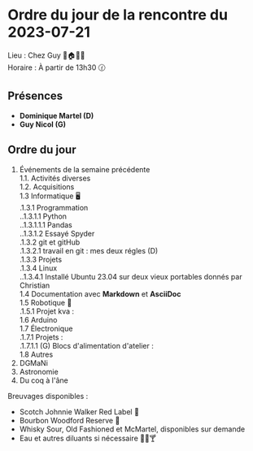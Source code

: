 # Ordre du jour de la rencontre du 2023-07-21

Lieu :    Chez Guy 🎄🏠🌳🌲  
Horaire : À partir de 13h30 🕜  
## Présences
* **Dominique Martel (D)**  
* **Guy Nicol (G)**  

## Ordre du jour
1. Événements de la semaine précédente  
 1.1.  Activités diverses  
 1.2.  Acquisitions  
 1.3 Informatique 🖥  
.1.3.1 Programmation  
..1.3.1.1 Python  
..1.3.1.1.1 Pandas  
..1.3.1.2 Essayé Spyder  
.1.3.2 git et gitHub  
   .1.3.2.1 travail en git : mes deux régles (D)  
.1.3.3 Projets  
.1.3.4 Linux  
..1.3.4.1 Installé Ubuntu 23.04 sur deux vieux portables donnés par Christian  
1.4 Documentation avec **Markdown** et **AsciiDoc**  
1.5 Robotique 🤖  
.1.5.1 Projet kva :  
1.6 Arduino  
1.7 Électronique  
.1.7.1 Projets :  
.1.7.1.1 (G) Blocs d'alimentation d'atelier :  
1.8 Autres  
3. DGMaNi  
4. Astronomie  
5. Du coq à l'âne    

Breuvages disponibles :
  * Scotch Johnnie Walker Red Label 🥃
  * Bourbon Woodford Reserve 🥃  
  * Whisky Sour, Old Fashioned et McMartel, disponibles sur demande
  * Eau et autres diluants si nécessaire 🍶🍺🍸
  
  
